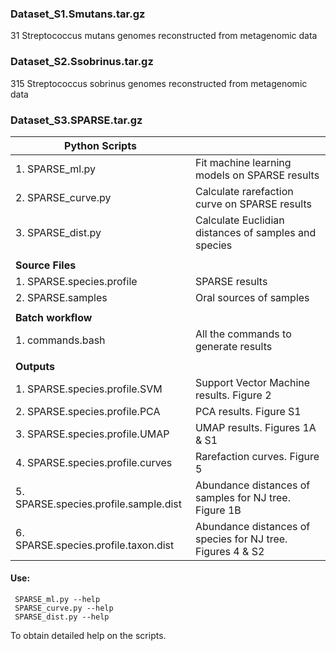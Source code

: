### Dataset_S1.Smutans.tar.gz
31 Streptococcus mutans genomes reconstructed from metagenomic data

### Dataset_S2.Ssobrinus.tar.gz
315 Streptococcus sobrinus genomes reconstructed from metagenomic data

### Dataset_S3.SPARSE.tar.gz
|**Python Scripts** |      |
|----------------|------|
|1. SPARSE_ml.py   | Fit machine learning models on SPARSE results |
|2. SPARSE_curve.py| Calculate rarefaction curve on SPARSE results |
|3. SPARSE_dist.py | Calculate Euclidian distances of samples and species|
| | |
|**Source Files**  |      |
|1. SPARSE.species.profile| SPARSE results |
|2. SPARSE.samples| Oral sources of samples |
| | |
|**Batch workflow**| |
|1. commands.bash| All the commands to generate results |
| | |
|**Outputs**| |
|1. SPARSE.species.profile.SVM| Support Vector Machine results. Figure 2 |
|2. SPARSE.species.profile.PCA| PCA results. Figure S1 |
|3. SPARSE.species.profile.UMAP| UMAP results. Figures 1A & S1 |
|4. SPARSE.species.profile.curves| Rarefaction curves. Figure 5 |
|5. SPARSE.species.profile.sample.dist| Abundance distances of samples for NJ tree. Figure 1B |
|6. SPARSE.species.profile.taxon.dist| Abundance distances of species for NJ tree. Figures 4 & S2 |

#### Use: 
```
 SPARSE_ml.py --help
 SPARSE_curve.py --help
 SPARSE_dist.py --help
```
To obtain detailed help on the scripts. 
